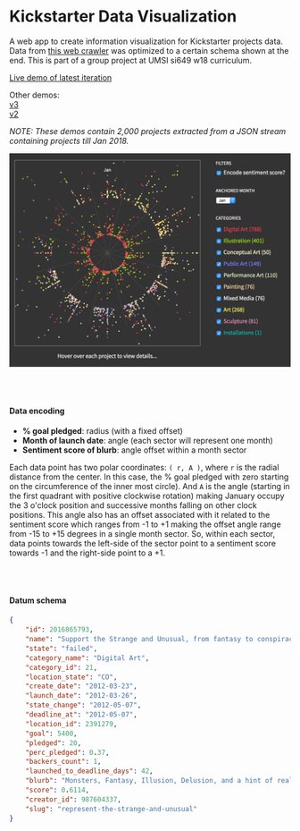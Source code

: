 # Kickstarter Data Visualization

A web app to create information visualization for Kickstarter projects data. Data from [this web crawler](https://webrobots.io/kickstarter-datasets/ "webrockets.io") was optimized to a certain schema shown at the end. This is part of a group project at UMSI si649 w18 curriculum.

<a href="https://cdn.rawgit.com/navdeepsb/kickstarter-data-viz/master/sailorswheel.html" title="Kickstarter projects data visualization" target="_blank">Live demo of latest iteration</a><br />

Other demos:<br/>
<a href="https://rawgit.com/navdeepsb/kickstarter-data-viz/v3/sailorswheel.html" title="v3 - Kickstarter projects data visualization" target="_blank">v3</a><br />
<a href="https://rawgit.com/navdeepsb/kickstarter-data-viz/v2/sailorswheel.html" title="v2 - Kickstarter projects data visualization" target="_blank">v2</a><br />

_NOTE: These demos contain 2,000 projects extracted from a JSON stream containing projects till Jan 2018._

<img src="./_iterations/v3.png" />


<br /><br />

#### Data encoding

- __% goal pledged__: radius (with a fixed offset)
- __Month of launch date__: angle (each sector will represent one month)
- __Sentiment score of blurb__: angle offset within a month sector


Each data point has two polar coordinates: `( r, A )`, where `r` is the radial distance from the center. In this case, the % goal pledged with zero starting on the circumference of the inner most circle). And `A` is the angle (starting in the first quadrant with positive clockwise rotation) making January occupy the 3 o'clock position and successive months falling on other clock positions. This angle also has an offset associated with it related to the sentiment score which ranges from -1 to +1 making the offset angle range from -15 to +15 degrees in a single month sector. So, within each sector, data points towards the left-side of the sector point to a sentiment score towards -1 and the right-side point to a +1.

<br /><br />


#### Datum schema
```json
{
    "id": 2016865793,
    "name": "Support the Strange and Unusual, from fantasy to conspiracy",
    "state": "failed",
    "category_name": "Digital Art",
    "category_id": 21,
    "location_state": "CO",
    "create_date": "2012-03-23",
    "launch_date": "2012-03-26",
    "state_change": "2012-05-07",
    "deadline_at": "2012-05-07",
    "location_id": 2391279,
    "goal": 5400,
    "pledged": 20,
    "perc_pledged": 0.37,
    "backers_count": 1,
    "launched_to_deadline_days": 42,
    "blurb": "Monsters, Fantasy, Illusion, Delusion, and a hint of reality. Check out an excellent way I found to express my digital paintings!",
    "score": 0.6114,
    "creator_id": 987604337,
    "slug": "represent-the-strange-and-unusual"
}
```


